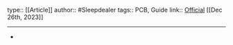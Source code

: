 type:: [[Article]]
author:: #Sleepdealer
tags:: PCB, Guide
link:: [Official](https://gist.github.com/Sleepdealr/ab05f5edb82eae9e0393f4d63da55adf#schematics) 
[[Dec 26th, 2023]]
***

-
